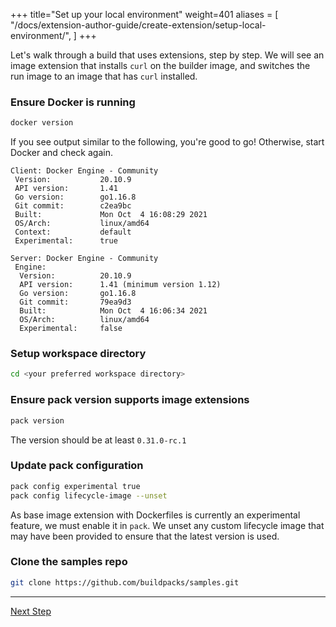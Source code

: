 +++
title="Set up your local environment"
weight=401
aliases = [
  "/docs/extension-author-guide/create-extension/setup-local-environment/",
  ]
+++

<!-- test:suite=dockerfiles;weight=1 -->

Let's walk through a build that uses extensions, step by step. We will see an image extension that installs `curl` on
the builder image, and switches the run image to an image that has `curl` installed.

### Ensure Docker is running

<!-- test:exec -->
```bash
docker version
```

If you see output similar to the following, you're good to go! Otherwise, start Docker and check again.

```
Client: Docker Engine - Community
 Version:           20.10.9
 API version:       1.41
 Go version:        go1.16.8
 Git commit:        c2ea9bc
 Built:             Mon Oct  4 16:08:29 2021
 OS/Arch:           linux/amd64
 Context:           default
 Experimental:      true

Server: Docker Engine - Community
 Engine:
  Version:          20.10.9
  API version:      1.41 (minimum version 1.12)
  Go version:       go1.16.8
  Git commit:       79ea9d3
  Built:            Mon Oct  4 16:06:34 2021
  OS/Arch:          linux/amd64
  Experimental:     false
```

### Setup workspace directory

```bash
cd <your preferred workspace directory>
```

### Ensure pack version supports image extensions

<!-- test:exec -->
```bash
pack version
```

The version should be at least `0.31.0-rc.1`

### Update pack configuration

<!-- test:exec -->
```bash
pack config experimental true
pack config lifecycle-image --unset
```

As base image extension with Dockerfiles is currently an experimental feature, we must enable it in `pack`.
We unset any custom lifecycle image that may have been provided to ensure that the latest version is used.

### Clone the samples repo

<!-- test:exec -->
```bash
git clone https://github.com/buildpacks/samples.git
```

<!--+ if false +-->
---

<a href="/docs/extension-guide/create-extension/why-dockerfiles" class="button bg-pink">Next Step</a>
<!--+ end+-->
